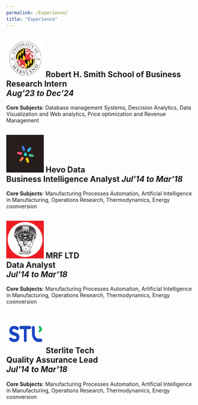 ```yaml
---
permalink: /Experience/
title: "Experience"
---
```


<img src="/assets/images/UMD.png" alt="UMD logo" width="100" height="100">  **Robert H. Smith School of Business**<br>Research Intern  
*Aug'23 to Dec'24*
--------------------------------------------------------------------------------------------------------  
  **Core Subjects**: Database management Systems, Descision Analytics, Data Visualization and Web analytics, Price optimization and Revenue Management

 
<img src="/assets/images/HEVO.png" alt="UMD logo" width="100" height="100">  **Hevo Data**<br>Business Intelligence Analyst 
*Jul'14 to Mar'18*
--------------------------------------------------------------------------------------------------------  
  **Core Subjects**: Manufacturing Processes Automation, Artificial Intelligence in Manufacturing, Operations Research, Thermodynamics, Energy coonversion


  <img src="/assets/images/Mrf-logo.JPG" alt="UMD logo" width="100" height="100">  **MRF LTD**<br>Data Analyst   
*Jul'14 to Mar'18*
--------------------------------------------------------------------------------------------------------  
  **Core Subjects**: Manufacturing Processes Automation, Artificial Intelligence in Manufacturing, Operations Research, Thermodynamics, Energy coonversion

  
<img src="/assets/images/STL.png" alt="UMD logo" width="100" height="100">  **Sterlite Tech**<br> Quality Assurance Lead  
*Jul'14 to Mar'18*
--------------------------------------------------------------------------------------------------------  
  **Core Subjects**: Manufacturing Processes Automation, Artificial Intelligence in Manufacturing, Operations Research, Thermodynamics, Energy coonversion


